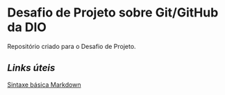 # Desafio de Projeto sobre Git/GitHub da DIO
Repositório  criado para o Desafio de Projeto.

## _Links úteis_
[Sintaxe básica  Markdown](https://www.markdownguide.org/basic-syntax/)
